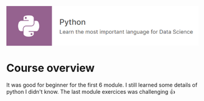 
![alt text](https://github.com/yacineMahdid/classroom/blob/master/Kaggle%20Data%20Science%20Course/Python/media/python.png)

# Course overview
It was good for beginner for the first 6 module. I still learned some details of python I didn't know. The last module exercices was challenging 👍

